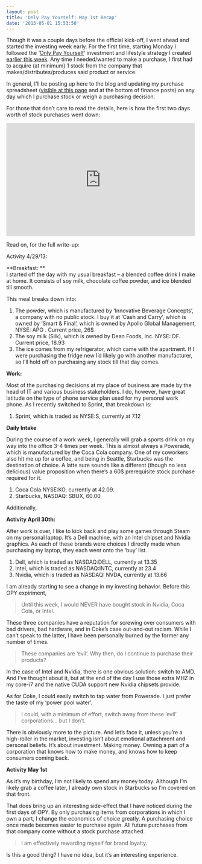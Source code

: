 ```yaml
---
layout: post
title: 'Only Pay Yourself: May 1st Recap'
date: '2013-05-01 15:53:58'
---
```



Though it was a couple days before the official kick-off, I went ahead and started the investing week early. For the first time, starting Monday I followed the ‘[Only Pay Yourself](http://www.hunterdavis.com/personal-finance/)‘ investment and lifestyle strategy I created [earlier this week](http://www.hunterdavis.com/2013/04/28/lifestyle-are-your-personal-tastes-a-sound-investment-strategy-wherein-i-create-the-only-pay-yourself-strategy/). Any time I needed/wanted to make a purchase, I first had to acquire (at minimum) 1 stock from the company that makes/distributes/produces said product or service.

In general, I’ll be posting up here to the blog and updating my purchase spreadsheet ([visible at this page](http://www.hunterdavis.com/personal-finance/only-pay-yourself-purchase-log/) and at the bottom of finance posts) on any day which I purchase stock or weigh a purchasing decision.

For those that don’t care to read the details, here is how the first two days worth of stock purchases went down:

<iframe frameborder="0" height="300" src="https://docs.google.com/spreadsheet/pub?key=0Ai234_6pl-gTdGNnMDFnXzl6bWsxalRDOVVvaTNucEE&output=html&widget=true" width="500"></iframe>

Read on, for the full write-up:

Activity 4/29/13:

**Breakfast: **  
 I started off the day with my usual breakfast – a blended coffee drink I make at home. It consists of soy milk, chocolate coffee powder, and ice blended till smooth.

This meal breaks down into:

1. The powder, which is manufactured by ‘Innovative Beverage Concepts’, a company with no public stock. I buy it at ‘Cash and Carry’, which is owned by ‘Smart & Final’, which is owned by Apollo Global Management, NYSE: APO . Current price, 26$
2. The soy milk (Silk), which is owned by Dean Foods, Inc. NYSE: DF. Current price, 18.93
3. The ice comes from my refrigerator, which came with the apartment. If I were purchasing the fridge new I’d likely go with another manufacturer, so I’ll hold off on purchasing any stock till that day comes.

**Work:**

Most of the purchasing decisions at my place of business are made by the head of IT and various business stakeholders. I do, however, have great latitude on the type of phone service plan used for my personal work phone. As I recently switched to Sprint, that breakdown is:

1. Sprint, which is traded as NYSE:S, currently at 7.12

**Daily Intake**

During the course of a work week, I generally will grab a sports drink on my way into the office 3-4 times per week. This is almost always a Powerade, which is manufactured by the Coca Cola company. One of my coworkers also hit me up for a coffee, and being in Seattle, Starbucks was the destination of choice. A latte sure sounds like a different (though no less delicious) value proposition when there’s a 60$ prerequisite stock purchase required for it.

1. Coca Cola NYSE:KO, currently at 42.09.
2. Starbucks, NASDAQ: SBUX, 60.00

Additionally,

**Activity April 30th:**

After work is over, I like to kick back and play some games through Steam on my personal laptop. It’s a Dell machine, with an Intel chipset and Nvidia graphics. As each of these brands were choices I directly made when purchasing my laptop, they each went onto the ‘buy’ list.

1. Dell, which is traded as NASDAQ:DELL, currently at 13.35
2. Intel, which is traded as NASDAQ:INTC, currently at 23.4
3. Nvidia, which is traded as NASDAQ: NVDA, currently at 13.66

I am already starting to see a change in my investing behavior. Before this OPY expiriment,

> Until this week, I would NEVER have bought stock in Nvidia, Coca Cola, or Intel.

 These three companies have a reputation for screwing over consumers with bad drivers, bad hardware, and in Coke’s case out-and-out racism. While I can’t speak to the latter, I have been personally burned by the former any number of times.

> These companies are ‘evil’. Why then, do I continue to purchase their products?

In the case of Intel and Nvidia, there is one obvious solution: switch to AMD. And I’ve thought about it, but at the end of the day I use those extra MHZ in my core-i7 and the native CUDA support new Nvidia chipsets provide.

As for Coke, I could easily switch to tap water from Powerade. I just prefer the taste of my ‘power pool water’.

> I could, with a minimum of effort, switch away from these ‘evil’ corporations… but I don’t.

There is obviously more to the picture. And let’s face it, unless you’re a high-roller in the market, investing isn’t about emotional attachment and personal beliefs. It’s about investment. Making money. Owning a part of a corporation that knows how to make money, and knows how to keep consumers coming back.

**Activity May 1st**

As it’s my birthday, I’m not likely to spend any money today. Although I’m likely grab a coffee later, I already own stock in Starbucks so I’m covered on that front.

That does bring up an interesting side-effect that I have noticed during the first days of OPY. By only purchasing items from corporations in which I own a part, I change the economics of choice greatly. A purchasing choice once made becomes easier to purchase again. All future purchases from that company come without a stock purchase attached.

> I am effectively rewarding myself for brand loyalty.

 Is this a good thing? I have no idea, but it’s an interesting experience.


